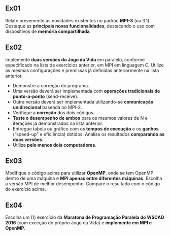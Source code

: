 ## Ex01
Relate brevemente as novidades existentes no padrão **MPI-3** (ou 3.1).
Destaque as **principais novas funcionalidades**, destacando o uso com dispositivos de **memória compartilhada**.

## Ex02
Implemente **duas versões do Jogo da Vida** em paralelo, conforme especificado na lista de exercícios anterior, em MPI em linguagem C. Utilize as mesmas configurações e premissas já definidas anteriormente na lista anterior.

- Demonstre a correção do programa.
- Uma versão deverá ser implementada com **operações tradicionais de ponto-a-ponto** (send-receive).
- Outra versão deverá ser implementada utilizando-se **comunicação unidirecional** baseada no MPI-2.
- Verifique a **correção** dos dois códigos.
- **Teste o desempenho de ambos** para os mesmos valores de N e iterações já demonstrados na lista anterior.
- Entregue tabela ou gráfico com os **tempos de execução** e os **ganhos** (“speed-up” e eficiência) obtidos. Analise os resultados **comparando as duas versões**.
- Utilize **pelo menos dois computadores**.

## Ex03
Modifique o código acima para utilizar **OpenMP**, onde se tem OpenMP dentro de uma máquina e **MPI apenas entre diferentes máquinas**. Escolha a versão MPI de melhor desempenho. Compare o resultado com o código do exercício acima.

## Ex04
Escolha um (1) exercício da **Maratona de Programação Paralela do WSCAD 2016** (com exceção do próprio Jogo da Vida) e **implemente em MPI e OpenMP**.
